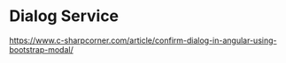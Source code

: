 # Dialog Service

<https://www.c-sharpcorner.com/article/confirm-dialog-in-angular-using-bootstrap-modal/>
